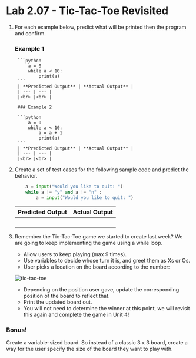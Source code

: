 # Lab 2.07 - Tic-Tac-Toe Revisited

1. For each example below, predict what will be printed then the program and confirm.

    ### Example 1
        ```python
            a = 0
            while a < 10: 
                print(a)
        ```
        | **Predicted Output** | **Actual Output** |
        | --- | --- |
        |<br> |<br> | 

        ### Example 2

        ```python
            a = 0
            while a < 10: 
                a = a + 1
                print(a)
        ```
        | **Predicted Output** | **Actual Output** |
        | --- | --- |
        |<br> |<br> | 


2. Create a set of test cases for the following sample code and predict the behavior.  

    ```python
        a = input("Would you like to quit: ")
        while a != "y" and a != "n" :
            a = input("Would you like to quit: ")
    ```
    | **Predicted Output** | **Actual Output** |
    | --- | --- |
    |<br> |<br> | 

3) Remember the Tic-Tac-Toe game we started to create last week? We are going to keep implementing the game using a while loop.

    * Allow users to keep playing (max 9 times).
    * Use variables to decide whose turn it is, and greet them as Xs or Os.
    * User picks a location on the board according to the number: 

    ![tic-tac-toe](https://encrypted-tbn3.gstatic.com/images?q=tbn:ANd9GcRrA_MowUM-KZXl1CpkrQhi8W505dM3cxZG1787i9qFz8KefqFkIQ)

    * Depending on the position user gave, update the corresponding position of the board to reflect that.
    * Print the updated board out.
    * You will not need to determine the winner at this point, we will revisit this again and complete the game in Unit 4!

### Bonus! 
Create a variable-sized board. So instead of a classic 3 x 3 board, create a way for the user specify the size of the board they want to play with. 
